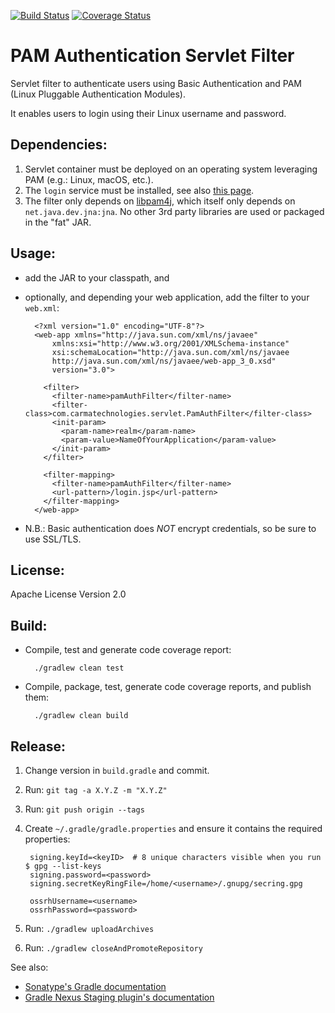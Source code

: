 [![Build Status](https://travis-ci.org/marccarre/pam-servlet-filter.svg?branch=master)](https://travis-ci.org/marccarre/pam-servlet-filter) [![Coverage Status](https://coveralls.io/repos/github/marccarre/pam-servlet-filter/badge.svg)](https://coveralls.io/github/marccarre/pam-servlet-filter)

# PAM Authentication Servlet Filter

Servlet filter to authenticate users using Basic Authentication and PAM (Linux Pluggable Authentication Modules).

It enables users to login using their Linux username and password.

## Dependencies:

1. Servlet container must be deployed on an operating system leveraging PAM (e.g.: Linux, macOS, etc.).
2. The `login` service must be installed, see also [this page](http://tldp.org/HOWTO/User-Authentication-HOWTO/x115.html).
3. The filter only depends on [libpam4j](https://github.com/kohsuke/libpam4j), which itself only depends on `net.java.dev.jna:jna`.
   No other 3rd party libraries are used or packaged in the "fat" JAR.

## Usage:

- add the JAR to your classpath, and
- optionally, and depending your web application, add the filter to your `web.xml`:

        <?xml version="1.0" encoding="UTF-8"?>
        <web-app xmlns="http://java.sun.com/xml/ns/javaee"
            xmlns:xsi="http://www.w3.org/2001/XMLSchema-instance"
            xsi:schemaLocation="http://java.sun.com/xml/ns/javaee
            http://java.sun.com/xml/ns/javaee/web-app_3_0.xsd"
            version="3.0">
          
          <filter>
            <filter-name>pamAuthFilter</filter-name>
            <filter-class>com.carmatechnologies.servlet.PamAuthFilter</filter-class>
            <init-param>
              <param-name>realm</param-name>
              <param-value>NameOfYourApplication</param-value>
            </init-param>
          </filter>
          
          <filter-mapping>
            <filter-name>pamAuthFilter</filter-name>
            <url-pattern>/login.jsp</url-pattern>
          </filter-mapping>
        </web-app>

- N.B.: Basic authentication does *NOT* encrypt credentials, so be sure to use SSL/TLS.

## License:

Apache License Version 2.0

## Build:

- Compile, test and generate code coverage report:

        ./gradlew clean test

- Compile, package, test, generate code coverage reports, and publish them:

        ./gradlew clean build


## Release:

1. Change version in `build.gradle` and commit.
2. Run: `git tag -a X.Y.Z -m "X.Y.Z"`
3. Run: `git push origin --tags`
4. Create `~/.gradle/gradle.properties` and ensure it contains the required properties:

        signing.keyId=<keyID>  # 8 unique characters visible when you run $ gpg --list-keys
        signing.password=<password>
        signing.secretKeyRingFile=/home/<username>/.gnupg/secring.gpg

        ossrhUsername=<username>
        ossrhPassword=<password>

5. Run: `./gradlew uploadArchives`
6. Run: `./gradlew closeAndPromoteRepository`


See also: 
- [Sonatype's Gradle documentation](http://central.sonatype.org/pages/gradle.html)
- [Gradle Nexus Staging plugin's documentation](https://github.com/Codearte/gradle-nexus-staging-plugin/)
